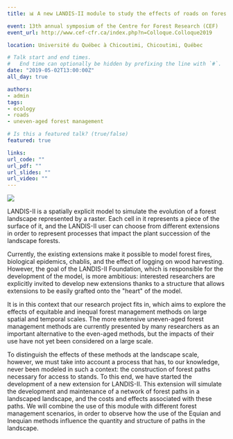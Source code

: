 ```yaml
---
title: 📊 A new LANDIS-II module to study the effects of roads on forest landscapes

event: 13th annual symposium of the Centre for Forest Research (CEF)
event_url: http://www.cef-cfr.ca/index.php?n=Colloque.Colloque2019

location: Université du Québec à Chicoutimi, Chicoutimi, Québec

# Talk start and end times.
#   End time can optionally be hidden by prefixing the line with `#`.
date: "2019-05-02T13:00:00Z"
all_day: true

authors:
- admin
tags:
- ecology
- roads
- uneven-aged forest management

# Is this a featured talk? (true/false)
featured: true

links:
url_code: ""
url_pdf: ""
url_slides: ""
url_video: ""
---
```


![](./poster_final_colloque_cef_2019.png)

LANDIS-II is a spatially explicit model to simulate the evolution of a forest landscape represented by a raster. Each cell in it represents a piece of the surface of it, and the LANDIS-II user can choose from different extensions in order to represent processes that impact the plant succession of the landscape forests.

Currently, the existing extensions make it possible to model forest fires, biological epidemics, chablis, and the effect of logging on wood harvesting. However, the goal of the LANDIS-II Foundation, which is responsible for the development of the model, is more ambitious: interested researchers are explicitly invited to develop new extensions thanks to a structure that allows extensions to be easily grafted onto the "heart" of the model.

It is in this context that our research project fits in, which aims to explore the effects of equitable and inequal forest management methods on large spatial and temporal scales. The more extensive uneven-aged forest management methods are currently presented by many researchers as an important alternative to the even-aged methods, but the impacts of their use have not yet been considered on a large scale.

To distinguish the effects of these methods at the landscape scale, however, we must take into account a process that has, to our knowledge, never been modeled in such a context: the construction of forest paths necessary for access to stands. To this end, we have started the development of a new extension for LANDIS-II. This extension will simulate the development and maintenance of a network of forest paths in a landscaped landscape, and the costs and effects associated with these paths. We will combine the use of this module with different forest management scenarios, in order to observe how the use of the Equian and Inequian methods influence the quantity and structure of paths in the landscape.

